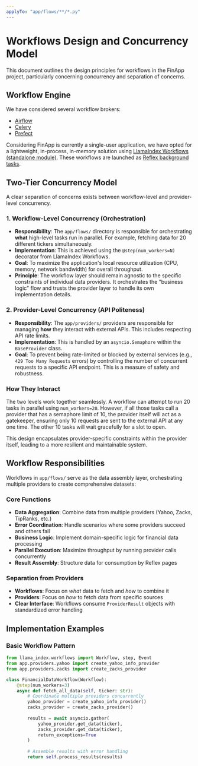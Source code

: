 ```yaml
---
applyTo: "app/flows/**/*.py"
---
```


# Workflows Design and Concurrency Model

This document outlines the design principles for workflows in the FinApp project, particularly concerning concurrency and separation of concerns.

## Workflow Engine

We have considered several workflow brokers:
- [Airflow](https://github.com/apache/incubator-airflow)
- [Celery](https://github.com/celery/celery)
- [Prefect](https://github.com/PrefectHQ/Prefect)

Considering FinApp is currently a single-user application, we have opted for a lightweight, in-process, in-memory solution using [LlamaIndex Workflows (standalone module)](https://pypi.org/project/llama-index-workflows/). These workflows are launched as [Reflex background tasks](https://reflex.dev/docs/events/background-events/#background-tasks).

## Two-Tier Concurrency Model

A clear separation of concerns exists between workflow-level and provider-level concurrency.

### 1. Workflow-Level Concurrency (Orchestration)

- **Responsibility**: The `app/flows/` directory is responsible for orchestrating **what** high-level tasks run in parallel. For example, fetching data for 20 different tickers simultaneously.
- **Implementation**: This is achieved using the `@step(num_workers=N)` decorator from LlamaIndex Workflows.
- **Goal**: To maximize the application's local resource utilization (CPU, memory, network bandwidth) for overall throughput.
- **Principle**: The workflow layer should remain agnostic to the specific constraints of individual data providers. It orchestrates the "business logic" flow and trusts the provider layer to handle its own implementation details.

### 2. Provider-Level Concurrency (API Politeness)

- **Responsibility**: The `app/providers/` providers are responsible for managing **how** they interact with external APIs. This includes respecting API rate limits.
- **Implementation**: This is handled by an `asyncio.Semaphore` within the `BaseProvider` class.
- **Goal**: To prevent being rate-limited or blocked by external services (e.g., `429 Too Many Requests` errors) by controlling the number of concurrent requests to a specific API endpoint. This is a measure of safety and robustness.

### How They Interact

The two levels work together seamlessly. A workflow can attempt to run 20 tasks in parallel using `num_workers=20`. However, if all those tasks call a provider that has a semaphore limit of 10, the provider itself will act as a gatekeeper, ensuring only 10 requests are sent to the external API at any one time. The other 10 tasks will wait gracefully for a slot to open.

This design encapsulates provider-specific constraints within the provider itself, leading to a more resilient and maintainable system.

## Workflow Responsibilities

Workflows in `app/flows/` serve as the data assembly layer, orchestrating multiple providers to create comprehensive datasets:

### Core Functions
- **Data Aggregation**: Combine data from multiple providers (Yahoo, Zacks, TipRanks, etc.)
- **Error Coordination**: Handle scenarios where some providers succeed and others fail
- **Business Logic**: Implement domain-specific logic for financial data processing
- **Parallel Execution**: Maximize throughput by running provider calls concurrently
- **Result Assembly**: Structure data for consumption by Reflex pages

### Separation from Providers
- **Workflows**: Focus on *what* data to fetch and *how* to combine it
- **Providers**: Focus on *how* to fetch data from specific sources
- **Clear Interface**: Workflows consume `ProviderResult` objects with standardized error handling

## Implementation Examples

### Basic Workflow Pattern
```python
from llama_index.workflows import Workflow, step, Event
from app.providers.yahoo import create_yahoo_info_provider
from app.providers.zacks import create_zacks_provider

class FinancialDataWorkflow(Workflow):
    @step(num_workers=3)
    async def fetch_all_data(self, ticker: str):
        # Coordinate multiple providers concurrently
        yahoo_provider = create_yahoo_info_provider()
        zacks_provider = create_zacks_provider()
        
        results = await asyncio.gather(
            yahoo_provider.get_data(ticker),
            zacks_provider.get_data(ticker),
            return_exceptions=True
        )
        
        # Assemble results with error handling
        return self.process_results(results)
```